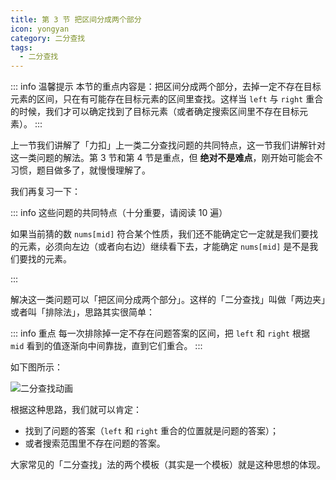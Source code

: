 ```yaml
---
title: 第 3 节 把区间分成两个部分
icon: yongyan
category: 二分查找
tags:
  - 二分查找
---
```


::: info 温馨提示
本节的重点内容是：把区间分成两个部分，去掉一定不存在目标元素的区间，只在有可能存在目标元素的区间里查找。这样当 `left` 与 `right` 重合的时候，我们才可以确定找到了目标元素（或者确定搜索区间里不存在目标元素）。
:::

上一节我们讲解了「力扣」上一类二分查找问题的共同特点，这一节我们讲解针对这一类问题的解法。第 3 节和第 4 节是重点，但 **绝对不是难点**，刚开始可能会不习惯，题目做多了，就慢慢理解了。

我们再复习一下：

::: info 这些问题的共同特点（十分重要，请阅读 10 遍）

如果当前猜的数 `nums[mid]` 符合某个性质，我们还不能确定它一定就是我们要找的元素，必须向左边（或者向右边）继续看下去，才能确定 `nums[mid]` 是不是我们要找的元素。

:::

解决这一类问题可以「把区间分成两个部分」。这样的「二分查找」叫做「两边夹」或者叫「排除法」，思路其实很简单：

::: info 重点
每一次排除掉一定不存在问题答案的区间，把 `left` 和 `right` 根据 `mid` 看到的值逐渐向中间靠拢，直到它们重合。
:::

如下图所示：

![二分查找动画](https://tva1.sinaimg.cn/large/008i3skNgy1gxavzkufbmg30u00gwwjo.gif)

根据这种思路，我们就可以肯定：

- 找到了问题的答案（`left` 和 `right` 重合的位置就是问题的答案）；
- 或者搜索范围里不存在问题的答案。

大家常见的「二分查找」法的两个模板（其实是一个模板）就是这种思想的体现。
